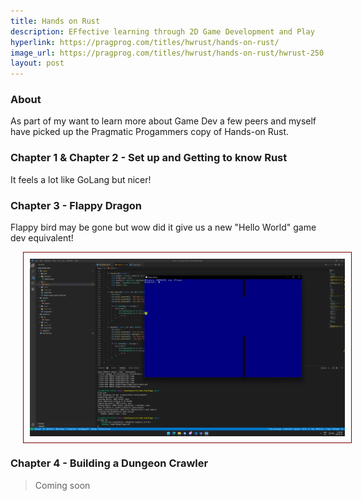 ```yaml
---
title: Hands on Rust
description: EFfective learning through 2D Game Development and Play
hyperlink: https://pragprog.com/titles/hwrust/hands-on-rust/
image_url: https://pragprog.com/titles/hwrust/hands-on-rust/hwrust-250.jpg
layout: post
---
```

### About
As part of my want to learn more about Game Dev a few peers and myself have picked up the Pragmatic Progammers copy of Hands-on Rust.


### Chapter 1 & Chapter 2 - Set up and Getting to know Rust
It feels a lot like GoLang but nicer! 

### Chapter 3 - Flappy Dragon
Flappy bird may be gone but wow did it give us a new "Hello World" game dev equivalent! 

<a href="/assets/img/rust-ch3.png"><img src="/assets/img/rust-ch3.png" alt="Flappy Dragon" width="600" class="image"></a>

### Chapter 4 - Building a Dungeon Crawler

> Coming soon 

<style>
    .image {
        display:block;
        margin: 0 20px;
        padding: 10px;
        border: 1px solid #800000;
        border-radius:0;
    }
</style>